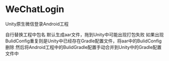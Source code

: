 # WeChatLogin
Unity原生微信登录Android工程

自行替换工程中包名
默认生成aar文件，拖到Unity中可能出现打包失败
如果出现BulidConfig重复则是Unity中已经存在Gradle配置文件，将aar中的BulidConfig删除
然后将Android工程中的BulidGradle配置手动合并到Unity中的Gradle配置文件中